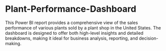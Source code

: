 # Plant-Performance-Dashboard
This Power BI report provides a comprehensive view of the sales performance of various plants sold by a plant shop in the United States. The dashboard is designed to offer both high-level insights and detailed breakdowns, making it ideal for business analysis, reporting, and decision-making.
